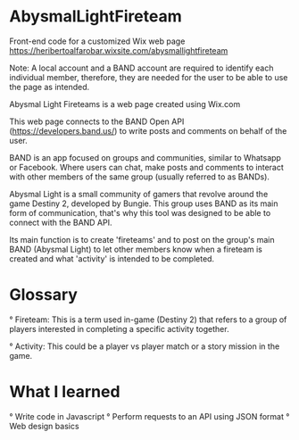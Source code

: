 # AbysmalLightFireteam
Front-end code for a customized Wix web page
https://heribertoalfarobar.wixsite.com/abysmallightfireteam

Note: A local account and a BAND account are required
to identify each individual member, therefore, they are needed
for the user to be able to use the page as intended.

Abysmal Light Fireteams is a web page created using Wix.com

This web page connects to the BAND Open API 
(https://developers.band.us/) to write
posts and comments on behalf of the user.

BAND is an app focused on groups and communities,
similar to Whatsapp or Facebook. Where users can
chat, make posts and comments to interact with other members
of the same group (usually referred to as BANDs).

Abysmal Light is a small community of gamers that revolve around
the game Destiny 2, developed by Bungie.
This group uses BAND as its main form of communication,
that's why this tool was designed to be able to connect with
the BAND API.

Its main function is to create 'fireteams' and to post
on the group's main BAND (Abysmal Light) to let other members
know when a fireteam is created and what 'activity' is 
intended to be completed.

# Glossary

° Fireteam: This is a term used in-game (Destiny 2) that refers to a
group of players interested in completing a specific activity together.

° Activity: This could be a player vs player match or a story mission
in the game.

# What I learned

° Write code in Javascript
° Perform requests to an API using JSON format
° Web design basics
